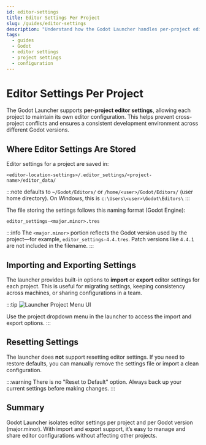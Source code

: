 ```yaml
---
id: editor-settings
title: Editor Settings Per Project
slug: /guides/editor-settings
description: "Understand how the Godot Launcher handles per-project editor settings, where they're stored, and how to manage them across Godot versions."
tags:
  - guides
  - Godot
  - editor settings
  - project settings
  - configuration
---
```


# Editor Settings Per Project

The Godot Launcher supports **per-project editor settings**, allowing each project to maintain its own editor configuration. This helps prevent cross-project conflicts and ensures a consistent development environment across different Godot versions.

## Where Editor Settings Are Stored

Editor settings for a project are saved in:

```
<editor-location-settings>/.editor_settings/<project-name>/editor_data/
```

:::note
defaults to `~/Godot/Editors/` or `/home/<user>/Godot/Editors/` (user home directory).
On Windows, this is `c:\Users\<user>\Godot\Editors\`
:::

The file storing the settings follows this naming format (Godot Engine):

```
editor_settings-<major.minor>.tres
```

:::info
The `<major.minor>` portion reflects the Godot version used by the project—for example, `editor_settings-4.4.tres`. Patch versions like `4.4.1` are not included in the filename.
:::

## Importing and Exporting Settings

The launcher provides built-in options to **import** or **export** editor settings for each project. This is useful for migrating settings, keeping consistency across machines, or sharing configurations in a team.

:::tip
![Launcher Project Menu UI](/img/Per_Project_Editor_Settings_Dark.png)

Use the project dropdown menu in the launcher to access the import and export options.
:::

## Resetting Settings

The launcher does **not** support resetting editor settings. If you need to restore defaults, you can manually remove the settings file or import a clean configuration.

:::warning
There is no "Reset to Default" option. Always back up your current settings before making changes.
:::

## Summary

Godot Launcher isolates editor settings per project and per Godot version (major.minor). With import and export support, it’s easy to manage and share editor configurations without affecting other projects.
